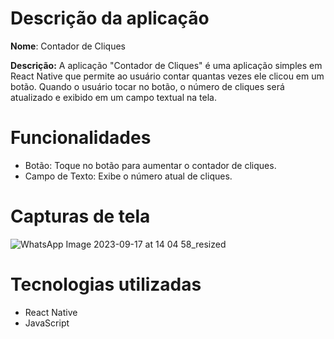 # Descrição da aplicação
**Nome**: Contador de Cliques

**Descrição:** A aplicação "Contador de Cliques" é uma aplicação simples em React Native que permite ao usuário contar quantas vezes ele clicou em um botão. Quando o usuário tocar no botão, o número de cliques será atualizado e exibido em um campo textual na tela.

# Funcionalidades
- Botão: Toque no botão para aumentar o contador de cliques.
- Campo de Texto: Exibe o número atual de cliques.

# Capturas de tela
![WhatsApp Image 2023-09-17 at 14 04 58_resized](https://github.com/Nelson1Aguiar/Botao-Contador/assets/132019512/a16682a7-42ca-4843-85c7-78d1e7a1dde0)

# Tecnologias utilizadas
- React Native
- JavaScript
